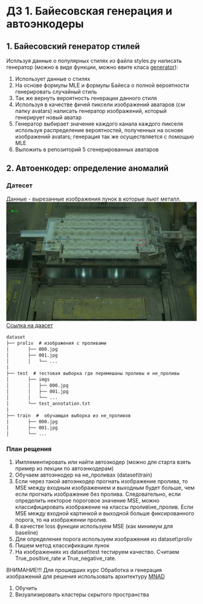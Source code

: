 # ДЗ 1. Байесовская генерация и автоэнкодеры

## 1. Байесовский генератор стилей

Испльзуя данные о популярных стилях из файла styles.py написать генератор (можно в виде функции, можно ввите класа [generator](https://wiki.python.org/moin/Generators)):
1. Использует данные о стилях
2. На основе формулы MLE и формулы Байеса о полной вероятности генерировать случайный стиль
3. Так же вернуть вероятность генерации данного стиля
4. Используя в качестве фичей пиксели изображений аватаров (см папку avatars) написать генератор изображений, который генерирует новый аватар
5. Генератор выбирает значение каждого канала каждого пикселя используя распределение вероятностей, полученных на основе изображений avatars; генерация так же осуществляется с помощью MLE
6. Выложить в репозиторий 5 сгенерированных аватаров

## 2. Автоенкодер: определение аномалий

### Датесет

Данные - вырезанные изображения лунок в которые льют металл.
![Пример разливочного стола](imgs/example.jpg)
[Ссылка на даасет](https://drive.google.com/file/d/1DHuQ3DBsgab6NtZIZfAKUHS2rW3-vmtb/view?usp=sharing)

```
dataset
├── proliv  # изображения с проливами
|       ├── 000.jpg
│       ├── 001.jpg
│       │   └── ...
|
├── test  # тестовая выборка где перемешаны проливы и не_проливы
│       ├── imgs
│       │   ├── 000.jpg
│       │   ├── 001.jpg
│       │   └── ...
│       └── test_annotation.txt
|
├── train  #  обучающая выборка из не_проливов
|       ├── 000.jpg
│       ├── 001.jpg
│       └── ...
```

### План рещения

1. Имплементировать или найти автоэкодер (можно для старта взять пример из лекции по автоэнкодерам)
2. Обучаем автоэнкодер на не_проливах (dataset\train)
3. Если через такой автоэнкодер прогнать изображение пролива, то MSE между входным изображением и выходным будет больше, чем если прогнать изображение без пролива. Следовательно, если определить некторое пороговое значение MSE, можно классифицировать изображение на классы пролив\не_пролив. Если MSE между входной картинкой и выходной больше фиксированного порога, то на изображении пролив.
4. В качестве loss функции используем MSE (как минимум для baseline)
5. Для определения порога используем изображения из dataset\proliv
6. Пишем метод классификации лунок
7. На изображениях из dataset\test тестируем качество. Считаем True_positive_rate и True_negative_rate.

ВНИМАНИЕ!!!
Для прошедших курс Обработка и генерация изображений для решения использовать архитектуру [MNAD](https://github.com/cvlab-yonsei/MNAD)
1. Обучить
2. Визуализировать кластеры скрытого пространства
